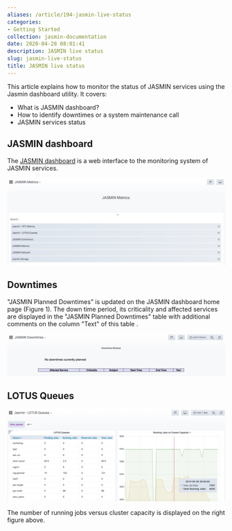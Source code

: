 ```yaml
---
aliases: /article/194-jasmin-live-status
categories:
- Getting Started
collection: jasmin-documentation
date: 2020-04-28 08:01:41
description: JASMIN live status
slug: jasmin-live-status
title: JASMIN live status
---
```


This article explains how to monitor the status of JASMIN services using the
Jasmin dashboard utility. It covers:

  * What is JASMIN dashboard?
  * How to identify downtimes or a system maintenance call 
  * JASMIN services status

## JASMIN dashboard

The [JASMIN dashboard](https://mon.jasmin.ac.uk) is a web interface to the
monitoring system of JASMIN services.

![](file-OsMlZnolHO.png)

## Downtimes

"JASMIN Planned Downtimes" is updated on the JASMIN dashboard home page
(Figure 1). The  down time  period,  its criticality  and affected services
are displayed in the "JASMIN Planned Downtimes" table with additional comments
on the column "Text" of  this table .

![](file-JjpiEZ1MhY.png)

## LOTUS Queues

![](file-1utwhaKAsY.png)

The number of running jobs versus cluster capacity is displayed on the right
figure above.


